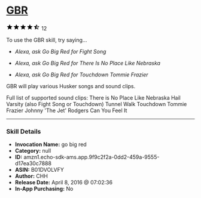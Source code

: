 # [GBR](http://alexa.amazon.com/#skills/amzn1.echo-sdk-ams.app.9f9c2f2a-0dd2-459a-9555-d17ea30c7888)
![4.6 stars](../../images/ic_star_black_18dp_1x.png)![4.6 stars](../../images/ic_star_black_18dp_1x.png)![4.6 stars](../../images/ic_star_black_18dp_1x.png)![4.6 stars](../../images/ic_star_black_18dp_1x.png)![4.6 stars](../../images/ic_star_half_black_18dp_1x.png) 12

To use the GBR skill, try saying...

* *Alexa, ask Go Big Red for Fight Song*

* *Alexa, ask Go Big Red for There Is No Place Like Nebraska*

* *Alexa, ask Go Big Red for Touchdown Tommie Frazier*

GBR will play various Husker songs and sound clips.

Full list of supported sound clips:
There is No Place Like Nebraska
Hail Varsity (also Fight Song or Touchdown)
Tunnel Walk
Touchdown Tommie Frazier
Johnny 'The Jet' Rodgers
Can You Feel It

***

### Skill Details

* **Invocation Name:** go big red
* **Category:** null
* **ID:** amzn1.echo-sdk-ams.app.9f9c2f2a-0dd2-459a-9555-d17ea30c7888
* **ASIN:** B01DVOLVFY
* **Author:** CHH
* **Release Date:** April 8, 2016 @ 07:02:36
* **In-App Purchasing:** No
